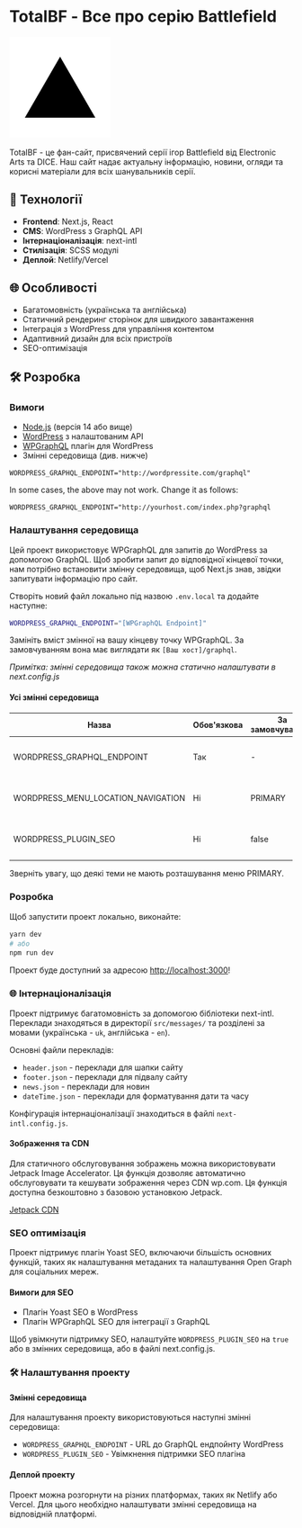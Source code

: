 # TotalBF - Все про серію Battlefield

![TotalBF Logo](public/apple-touch-icon.png)

TotalBF - це фан-сайт, присвячений серії ігор Battlefield від Electronic Arts та DICE. Наш сайт надає актуальну інформацію, новини, огляди та корисні матеріали для всіх шанувальників серії.

## 🚀 Технології

- **Frontend**: Next.js, React
- **CMS**: WordPress з GraphQL API
- **Інтернаціоналізація**: next-intl
- **Стилізація**: SCSS модулі
- **Деплой**: Netlify/Vercel

## 🌐 Особливості

- Багатомовність (українська та англійська)
- Статичний рендеринг сторінок для швидкого завантаження
- Інтеграція з WordPress для управління контентом
- Адаптивний дизайн для всіх пристроїв
- SEO-оптимізація

## 🛠️ Розробка

### Вимоги

* [Node.js](https://nodejs.org/) (версія 14 або вище)
* [WordPress](https://wordpress.org/) з налаштованим API
* [WPGraphQL](https://www.wpgraphql.com/) плагін для WordPress
* Змінні середовища (див. нижче)
```
WORDPRESS_GRAPHQL_ENDPOINT="http://wordpressite.com/graphql"
```

In some cases, the above may not work.
Change it as follows:
```
WORDPRESS_GRAPHQL_ENDPOINT="http://yourhost.com/index.php?graphql
```

### Налаштування середовища

Цей проект використовує WPGraphQL для запитів до WordPress за допомогою GraphQL. Щоб зробити запит до відповідної кінцевої точки, нам потрібно встановити змінну середовища, щоб Next.js знав, звідки запитувати інформацію про сайт.

Створіть новий файл локально під назвою `.env.local` та додайте наступне:

```bash
WORDPRESS_GRAPHQL_ENDPOINT="[WPGraphQL Endpoint]"
```

Замініть вміст змінної на вашу кінцеву точку WPGraphQL. За замовчуванням вона має виглядати як `[Ваш хост]/graphql`.

*Примітка: змінні середовища також можна статично налаштувати в next.config.js*

#### Усі змінні середовища

| Назва                              | Обов'язкова | За замовчуванням | Опис                                              |
| ---------------------------------- | ----------- | ---------------- | ------------------------------------------------- |
| WORDPRESS_GRAPHQL_ENDPOINT         | Так         | -                | WordPress WPGraphQL ендпоінт (напр: host.com/graphl)|
| WORDPRESS_MENU_LOCATION_NAVIGATION | Ні          | PRIMARY          | Налаштовує розташування меню навігації в шапці    |
| WORDPRESS_PLUGIN_SEO               | Ні          | false            | Вмикає підтримку SEO плагіна (true, false)        |

Зверніть увагу, що деякі теми не мають розташування меню PRIMARY.

### Розробка

Щоб запустити проект локально, виконайте:

```bash
yarn dev
# або
npm run dev
```

Проект буде доступний за адресою [http://localhost:3000](http://localhost:3000)!

### 🌐 Інтернаціоналізація

Проект підтримує багатомовність за допомогою бібліотеки next-intl. Переклади знаходяться в директорії `src/messages/` та розділені за мовами (українська - `uk`, англійська - `en`).

Основні файли перекладів:

- `header.json` - переклади для шапки сайту
- `footer.json` - переклади для підвалу сайту
- `news.json` - переклади для новин
- `dateTime.json` - переклади для форматування дати та часу

Конфігурація інтернаціоналізації знаходиться в файлі `next-intl.config.js`.

#### Зображення та CDN

Для статичного обслуговування зображень можна використовувати Jetpack Image Accelerator. Ця функція дозволяє автоматично обслуговувати та кешувати зображення через CDN wp.com. Ця функція доступна безкоштовно з базовою установкою Jetpack.

[Jetpack CDN](https://jetpack.com/features/design/content-delivery-network/)

### SEO оптимізація

Проект підтримує плагін Yoast SEO, включаючи більшість основних функцій, таких як налаштування метаданих та налаштування Open Graph для соціальних мереж.

#### Вимоги для SEO
* Плагін Yoast SEO в WordPress
* Плагін WPGraphQL SEO для інтеграції з GraphQL

Щоб увімкнути підтримку SEO, налаштуйте `WORDPRESS_PLUGIN_SEO` на `true` або в змінних середовища, або в файлі next.config.js.

### 🛠️ Налаштування проекту

#### Змінні середовища

Для налаштування проекту використовуються наступні змінні середовища:

* `WORDPRESS_GRAPHQL_ENDPOINT` - URL до GraphQL ендпойнту WordPress
* `WORDPRESS_PLUGIN_SEO` - Увімкнення підтримки SEO плагіна

#### Деплой проекту

Проект можна розгорнути на різних платформах, таких як Netlify або Vercel. Для цього необхідно налаштувати змінні середовища на відповідній платформі.
